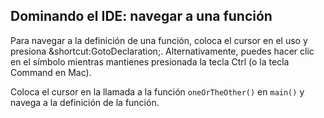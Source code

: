 ## Dominando el IDE: navegar a una función

Para navegar a la definición de una función, coloca el cursor en el uso y presiona <span class="shortcut">&shortcut:GotoDeclaration;</span>. Alternativamente, puedes hacer clic en el símbolo mientras mantienes presionada la tecla Ctrl (o la tecla Command en Mac).

Coloca el cursor en la llamada a la función `oneOrTheOther()` en `main()` y navega a la definición de la función.
